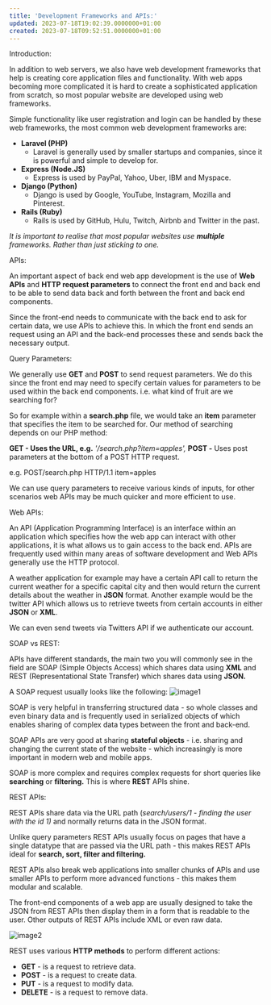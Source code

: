 ```yaml
---
title: 'Development Frameworks and APIs:'
updated: 2023-07-18T19:02:39.0000000+01:00
created: 2023-07-18T09:52:51.0000000+01:00
---
```


Introduction:

In addition to web servers, we also have web development frameworks that help is creating core application files and functionality. With web apps becoming more complicated it is hard to create a sophisticated application from scratch, so most popular website are developed using web frameworks.

Simple functionality like user registration and login can be handled by these web frameworks, the most common web development frameworks are:

- **Laravel (PHP)**
  - Laravel is generally used by smaller startups and companies, since it is powerful and simple to develop for.
- **Express (Node.JS)**
  - Express is used by PayPal, Yahoo, Uber, IBM and Myspace.
- **Django (Python)**
  - Django is used by Google, YouTube, Instagram, Mozilla and Pinterest.
- **Rails (Ruby)**
  - Rails is used by GitHub, Hulu, Twitch, Airbnb and Twitter in the past.

*It is important to realise that most popular websites use **multiple** frameworks. Rather than just sticking to one.*

APIs:

An important aspect of back end web app development is the use of **Web APIs** and **HTTP request parameters** to connect the front end and back end to be able to send data back and forth between the front and back end components.

Since the front-end needs to communicate with the back end to ask for certain data, we use APIs to achieve this. In which the front end sends an request using an API and the back-end processes these and sends back the necessary output.

Query Parameters:

We generally use **GET** and **POST** to send request parameters. We do this since the front end may need to specify certain values for parameters to be used within the back end components. i.e. what kind of fruit are we searching for?

So for example within a **search.php** file, we would take an **item** parameter that specifies the item to be searched for. Our method of searching depends on our PHP method:

**GET - Uses the URL, e.g.** *'/search.php?item=apples',*
**POST -** Uses post parameters at the bottom of a POST HTTP request.

e.g.
POST/search.php HTTP/1.1
item=apples

We can use query parameters to receive various kinds of inputs, for other scenarios web APIs may be much quicker and more efficient to use.

Web APIs:

An API (Application Programming Interface) is an interface within an application which specifies how the web app can interact with other applications, it is what allows us to gain access to the back end. APIs are frequently used within many areas of software development and Web APIs generally use the HTTP protocol.

A weather application for example may have a certain API call to return the current weather for a specific capital city and then would return the current details about the weather in **JSON** format. Another example would be the twitter API which allows us to retrieve tweets from certain accounts in either **JSON** or **XML**.

We can even send tweets via Twitters API if we authenticate our account.

SOAP vs REST:

APIs have different standards, the main two you will commonly see in the field are SOAP (Simple Objects Access) which shares data using **XML** and REST (Representational State Transfer) which shares data using **JSON.**

A SOAP request usually looks like the following:
![image1](../../../../_resources/image1-112.png)

SOAP is very helpful in transferring structured data - so whole classes and even binary data and is frequently used in serialized objects of which enables sharing of complex data types between the front and back-end.

SOAP APIs are very good at sharing **stateful objects** - i.e. sharing and changing the current state of the website - which increasingly is more important in modern web and mobile apps.

SOAP is more complex and requires complex requests for short queries like **searching** or **filtering.** This is where **REST** APIs shine.

REST APIs:

REST APIs share data via the URL path (*search/users/1 - finding the user with the id 1)* and normally returns data in the JSON format.

Unlike query parameters REST APIs usually focus on pages that have a single datatype that are passed via the URL path - this makes REST APIs ideal for **search, sort, filter and filtering.**

REST APIs also break web applications into smaller chunks of APIs and use smaller APIs to perform more advanced functions - this makes them modular and scalable.

The front-end components of a web app are usually designed to take the JSON from REST APIs then display them in a form that is readable to the user. Other outputs of REST APIs include XML or even raw data.

![image2](../../../../_resources/image2-91.png)

REST uses various **HTTP methods** to perform different actions:

- **GET** - is a request to retrieve data.
- **POST** - is a request to create data.
- **PUT** - is a request to modify data.
- **DELETE** - is a request to remove data.

